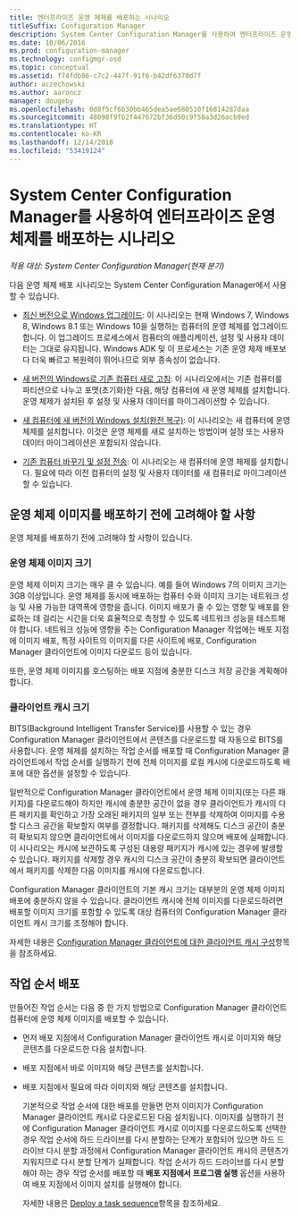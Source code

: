 ```yaml
---
title: 엔터프라이즈 운영 체제를 배포하는 시나리오
titleSuffix: Configuration Manager
description: System Center Configuration Manager를 사용하여 엔터프라이즈 운영 체제를 배포하는 여러 시나리오에 대해 알아봅니다.
ms.date: 10/06/2016
ms.prod: configuration-manager
ms.technology: configmgr-osd
ms.topic: conceptual
ms.assetid: f74fdb86-c7c2-447f-91f6-b42df6370d7f
author: aczechowski
ms.author: aaroncz
manager: dougeby
ms.openlocfilehash: 0d8f5cf6b30bb465dea5ae680510f16814287daa
ms.sourcegitcommit: 48098f9fb2f447672bf36d50c9f58a3d26acb9ed
ms.translationtype: HT
ms.contentlocale: ko-KR
ms.lasthandoff: 12/14/2018
ms.locfileid: "53419124"
---
```

# <a name="scenarios-to-deploy-enterprise-operating-systems-with-system-center-configuration-manager"></a>System Center Configuration Manager를 사용하여 엔터프라이즈 운영 체제를 배포하는 시나리오

*적용 대상: System Center Configuration Manager(현재 분기)*

다음 운영 체제 배포 시나리오는 System Center Configuration Manager에서 사용할 수 있습니다.  

-   [최신 버전으로 Windows 업그레이드](upgrade-windows-to-the-latest-version.md): 이 시나리오는 현재 Windows 7, Windows 8, Windows 8.1 또는 Windows 10을 실행하는 컴퓨터의 운영 체제를 업그레이드합니다. 이 업그레이드 프로세스에서 컴퓨터의 애플리케이션, 설정 및 사용자 데이터는 그대로 유지됩니다. Windows ADK 및 이 프로세스는 기존 운영 체제 배포보다 더욱 빠르고 복원력이 뛰어나므로 외부 종속성이 없습니다.  

-   [새 버전의 Windows로 기존 컴퓨터 새로 고침](refresh-an-existing-computer-with-a-new-version-of-windows.md): 이 시나리오에서는 기존 컴퓨터를 파티션으로 나누고 포맷(초기화)한 다음, 해당 컴퓨터에 새 운영 체제를 설치합니다. 운영 체제가 설치된 후 설정 및 사용자 데이터를 마이그레이션할 수 있습니다.  

-   [새 컴퓨터에 새 버전의 Windows 설치(완전 복구)](install-new-windows-version-new-computer-bare-metal.md): 이 시나리오는 새 컴퓨터에 운영 체제를 설치합니다. 이것은 운영 체제를 새로 설치하는 방법이며 설정 또는 사용자 데이터 마이그레이션은 포함되지 않습니다.  

-   [기존 컴퓨터 바꾸기 및 설정 전송](replace-an-existing-computer-and-transfer-settings.md): 이 시나리오는 새 컴퓨터에 운영 체제를 설치합니다. 필요에 따라 이전 컴퓨터의 설정 및 사용자 데이터를 새 컴퓨터로 마이그레이션할 수 있습니다.  

## <a name="things-to-consider-before-you-deploy-operating-system-images"></a>운영 체제 이미지를 배포하기 전에 고려해야 할 사항  
 운영 체제를 배포하기 전에 고려해야 할 사항이 있습니다.  

### <a name="operating-system-image-size"></a>운영 체제 이미지 크기  
 운영 체제 이미지 크기는 매우 클 수 있습니다. 예를 들어 Windows 7의 이미지 크기는 3GB 이상입니다. 운영 체제를 동시에 배포하는 컴퓨터 수와 이미지 크기는 네트워크 성능 및 사용 가능한 대역폭에 영향을 줍니다. 이미지 배포가 줄 수 있는 영향 및 배포를 완료하는 데 걸리는 시간을 더욱 효율적으로 측정할 수 있도록 네트워크 성능을 테스트해야 합니다. 네트워크 성능에 영향을 주는 Configuration Manager 작업에는 배포 지점에 이미지 배포, 특정 사이트의 이미지를 다른 사이트에 배포, Configuration Manager 클라이언트에 이미지 다운로드 등이 있습니다.  

 또한, 운영 체제 이미지를 호스팅하는 배포 지점에 충분한 디스크 저장 공간을 계획해야 합니다.  

### <a name="client-cache-size"></a>클라이언트 캐시 크기  
 BITS(Background Intelligent Transfer Service)를 사용할 수 있는 경우 Configuration Manager 클라이언트에서 콘텐츠를 다운로드할 때 자동으로 BITS를 사용합니다. 운영 체제를 설치하는 작업 순서를 배포할 때 Configuration Manager 클라이언트에서 작업 순서를 실행하기 전에 전체 이미지를 로컬 캐시에 다운로드하도록 배포에 대한 옵션을 설정할 수 있습니다.  

 일반적으로 Configuration Manager 클라이언트에서 운영 체제 이미지(또는 다른 패키지)를 다운로드해야 하지만 캐시에 충분한 공간이 없을 경우 클라이언트가 캐시의 다른 패키지를 확인하고 가장 오래된 패키지의 일부 또는 전부를 삭제하여 이미지를 수용할 디스크 공간을 확보할지 여부를 결정합니다. 패키지를 삭제해도 디스크 공간이 충분히 확보되지 않으면 클라이언트에서 이미지를 다운로드하지 않으며 배포에 실패합니다. 이 시나리오는 캐시에 보관하도록 구성된 대용량 패키지가 캐시에 있는 경우에 발생할 수 있습니다. 패키지를 삭제할 경우 캐시의 디스크 공간이 충분히 확보되면 클라이언트에서 패키지를 삭제한 다음 이미지를 캐시에 다운로드합니다.  

 Configuration Manager 클라이언트의 기본 캐시 크기는 대부분의 운영 체제 이미지 배포에 충분하지 않을 수 있습니다. 클라이언트 캐시에 전체 이미지를 다운로드하려면 배포할 이미지 크기를 포함할 수 있도록 대상 컴퓨터의 Configuration Manager 클라이언트 캐시 크기를 조정해야 합니다.  

 자세한 내용은 [Configuration Manager 클라이언트에 대한 클라이언트 캐시 구성](../../core/clients/manage/manage-clients.md#BKMK_ClientCache)항목을 참조하세요.  

## <a name="task-sequence-deployments"></a>작업 순서 배포  
 만들어진 작업 순서는 다음 중 한 가지 방법으로 Configuration Manager 클라이언트 컴퓨터에 운영 체제 이미지를 배포할 수 있습니다.  

- 먼저 배포 지점에서 Configuration Manager 클라이언트 캐시로 이미지와 해당 콘텐츠를 다운로드한 다음 설치합니다.  

- 배포 지점에서 바로 이미지와 해당 콘텐츠를 설치합니다.  

- 배포 지점에서 필요에 따라 이미지와 해당 콘텐츠를 설치합니다.  

  기본적으로 작업 순서에 대한 배포를 만들면 먼저 이미지가 Configuration Manager 클라이언트 캐시로 다운로드된 다음 설치됩니다. 이미지를 실행하기 전에 Configuration Manager 클라이언트 캐시로 이미지를 다운로드하도록 선택한 경우 작업 순서에 하드 드라이브를 다시 분할하는 단계가 포함되어 있으면 하드 드라이브 다시 분할 과정에서 Configuration Manager 클라이언트 캐시의 콘텐츠가 지워지므로 다시 분할 단계가 실패합니다. 작업 순서가 하드 드라이브를 다시 분할해야 하는 경우 작업 순서를 배포할 때 **배포 지점에서 프로그램 실행**  옵션을 사용하여 배포 지점에서 이미지 설치를 실행해야 합니다.  

  자세한 내용은 [Deploy a task sequence](manage-task-sequences-to-automate-tasks.md#BKMK_DeployTS)항목을 참조하세요.  

